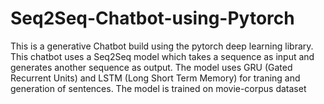 # Seq2Seq-Chatbot-using-Pytorch
This is a generative Chatbot build using the pytorch deep learning library. 
This chatbot uses a Seq2Seq model which takes a sequence as input and generates another sequence as output.
The model uses GRU (Gated Recurrent Units) and LSTM (Long Short Term Memory) for traning and generation of sentences.
The model is trained on movie-corpus dataset
